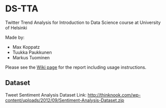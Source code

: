 # DS-TTA
Twitter Trend Analysis for Introduction to Data Science course at University of Helsinki

Made by:

* Max Koppatz
* Tuukka Paukkunen
* Markus Tuominen

Please see the [Wiki page](https://github.com/tuukkapa/DS-TTA/wiki) for the report including usage instructions.

## Dataset

Tweet Sentiment Analysis Dataset Link:
http://thinknook.com/wp-content/uploads/2012/09/Sentiment-Analysis-Dataset.zip
